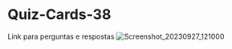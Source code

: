# Quiz-Cards-38
Link para perguntas e respostas
![Screenshot_20230927_121000](https://github.com/CristianoFranca1976/Quiz-Cars-38/assets/135919856/b1e03a1c-4778-49e1-94da-2ce449304569)

